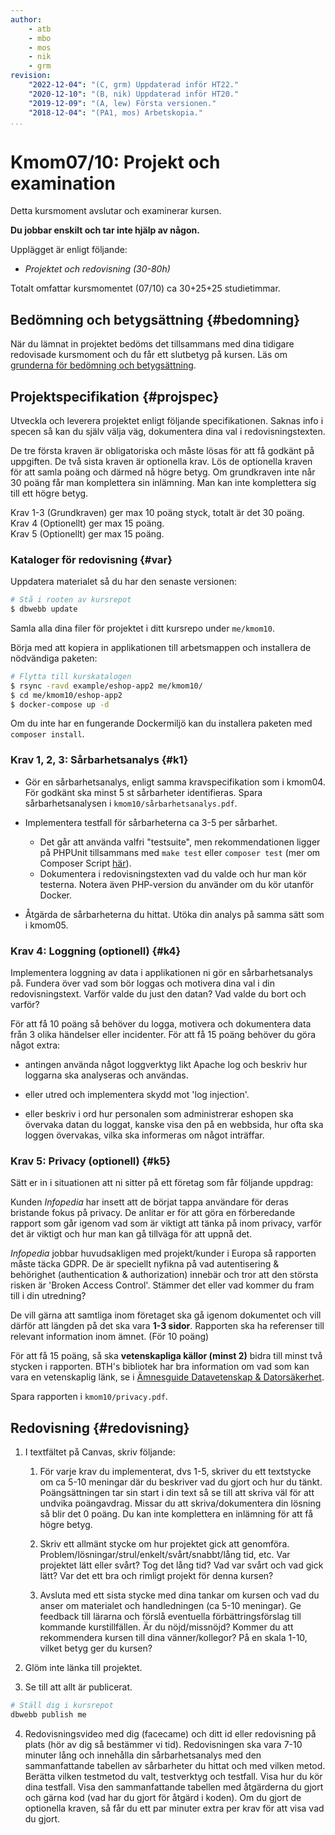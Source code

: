 ```yaml
---
author:
    - atb
    - mbo
    - mos
    - nik
    - grm
revision:
    "2022-12-04": "(C, grm) Uppdaterad inför HT22."
    "2020-12-10": "(B, nik) Uppdaterad inför HT20."
    "2019-12-09": "(A, lew) Första versionen."
    "2018-12-04": "(PA1, mos) Arbetskopia."
...
```

Kmom07/10: Projekt och examination
==================================

<!-- [WARNING]
Kursen uppdateras inför HT22. Är "gula rutan" borta är det fritt fram att börja.
[/WARNING] -->

Detta kursmoment avslutar och examinerar kursen.

**Du jobbar enskilt och tar inte hjälp av någon.**

Upplägget är enligt följande:

* _Projektet och redovisning (30-80h)_

Totalt omfattar kursmomentet (07/10) ca 30+25+25 studietimmar.



Bedömning och betygsättning {#bedomning}
--------------------------------------------------------------------

När du lämnat in projektet bedöms det tillsammans med dina tidigare redovisade kursmoment och du får ett slutbetyg på kursen. Läs om [grunderna för bedömning och betygsättning](kurser/bedomning-och-betygsattning).



Projektspecifikation {#projspec}
--------------------------------------------------------------------

Utveckla och leverera projektet enligt följande specifikationen. Saknas info i specen så kan du själv välja väg, dokumentera dina val i redovisningstexten.

De tre första kraven är obligatoriska och måste lösas för att få godkänt på uppgiften. De två sista kraven är optionella krav. Lös de optionella kraven för att samla poäng och därmed nå högre betyg. Om grundkraven inte når 30 poäng får man komplettera sin inlämning. Man kan inte komplettera sig till ett högre betyg.

Krav 1-3 (Grundkraven) ger max 10 poäng styck, totalt är det 30 poäng.  
Krav 4 (Optionellt) ger max 15 poäng.  
Krav 5 (Optionellt) ger max 15 poäng.   
<!-- Krav 6 (Optionellt) ger max 10 poäng. -->



### Kataloger för redovisning {#var}

Uppdatera materialet så du har den senaste versionen:

```bash
# Stå i rooten av kursrepot
$ dbwebb update
```

Samla alla dina filer för projektet i ditt kursrepo under `me/kmom10`.

Börja med att kopiera in applikationen till arbetsmappen och installera de nödvändiga paketen:

```bash
# Flytta till kurskatalogen
$ rsync -ravd example/eshop-app2 me/kmom10/
$ cd me/kmom10/eshop-app2
$ docker-compose up -d
```

Om du inte har en fungerande Dockermiljö kan du installera paketen med `composer install`.

### Krav 1, 2, 3: Sårbarhetsanalys {#k1}

* Gör en sårbarhetsanalys, enligt samma kravspecifikation som i kmom04. För godkänt ska minst 5 st sårbarheter identifieras. Spara sårbarhetsanalysen i `kmom10/sårbarhetsanalys.pdf`.

* Implementera testfall för sårbarheterna ca 3-5 per sårbarhet. 
    * Det går att använda valfri "testsuite", men rekommendationen ligger på PHPUnit tillsammans med `make test` eller `composer test` (mer om Composer Script [här](https://getcomposer.org/doc/articles/scripts.md#writing-custom-commands)).
    * Dokumentera i redovisningstexten vad du valde och hur man kör testerna. Notera även PHP-version du använder om du kör utanför Docker.

* Åtgärda de sårbarheterna du hittat. Utöka din analys på samma sätt som i kmom05.

### Krav 4: Loggning (optionell) {#k4}

Implementera loggning av data i applikationen ni gör en sårbarhetsanalys på. Fundera över vad som bör loggas och motivera dina val i din redovisningstext. Varför valde du just den datan? Vad valde du bort och varför?

För att få 10 poäng så behöver du logga, motivera och dokumentera data från 3 olika händelser eller incidenter. För att få 15 poäng behöver du göra något extra:   

* antingen använda något loggverktyg likt Apache log och beskriv hur loggarna ska analyseras och användas.   

* eller utred och implementera skydd mot 'log injection'.   

* eller beskriv i ord hur personalen som administrerar eshopen ska övervaka datan du loggat, kanske visa den på en webbsida, hur ofta ska loggen övervakas, vilka ska informeras om något inträffar.   

### Krav 5: Privacy (optionell) {#k5}

Sätt er in i situationen att ni sitter på ett företag som får följande uppdrag:

Kunden *Infopedia* har insett att de börjat tappa användare för deras bristande fokus på privacy. De anlitar er för att göra en förberedande rapport som går igenom vad som är viktigt att tänka på inom privacy, varför det är viktigt och hur man kan gå tillväga för att uppnå det.

*Infopedia* jobbar huvudsakligen med projekt/kunder i Europa så rapporten måste täcka GDPR. De är speciellt nyfikna på vad autentisering & behörighet (authentication & authorization) innebär och tror att den största risken är 'Broken Access Control'. Stämmer det eller vad kommer du fram till i din utredning?

De vill gärna att samtliga inom företaget ska gå igenom dokumentet och vill därför att längden på det ska vara **1-3 sidor**. Rapporten ska ha referenser till relevant information inom ämnet. (För 10 poäng)

För att få 15 poäng, så ska **vetenskapliga källor (minst 2)** bidra till minst två stycken i rapporten. BTH's bibliotek har bra information om vad som kan vara en vetenskaplig länk, se i [Ämnesguide Datavetenskap & Datorsäkerhet](https://www.bth.se/bibliotek/amnesguider/amnesguide-datorsakerhet/).

Spara rapporten i `kmom10/privacy.pdf`.

<!-- ### Krav 6: Quiz (optionell) {#k6}

Gör Kmom07/10 quiz enligt instruktionerna i quizet. -->

<!-- ### Krav 5 Säkerhet (optionell) {#k5}

**UTANFÖR SCOPE AV KURSEN?**

Kunden *SafeSecurity* vill att ni ska kolla på ett av följande tre typer av it-system och motivera vilken typ av data de behöver lagra, varför den behövs och hur man bör lagrar informationen.

* Banksystem (Swedbank/Nordea eller ännu större, Visa/Mastercard)
* Eshop (Amazon, Ebay)
* Vårdinrättningar (1177, region Blekinge)

Tänk bortom kunddata, vad behövs loggas för att garantera att systemet fungerar, att ingen obehörig får åtkomst till information de inte ska få läsa. -->



Redovisning {#redovisning}
--------------------------------------------------------------------

1. I textfältet på Canvas, skriv följande:

    1. För varje krav du implementerat, dvs 1-5, skriver du ett textstycke om ca 5-10 meningar där du beskriver vad du gjort och hur du tänkt. Poängsättningen tar sin start i din text så se till att skriva väl för att undvika poängavdrag. Missar du att skriva/dokumentera din lösning så blir det 0 poäng. Du kan inte komplettera en inlämning för att få högre betyg.

    1. Skriv ett allmänt stycke om hur projektet gick att genomföra. Problem/lösningar/strul/enkelt/svårt/snabbt/lång tid, etc. Var projektet lätt eller svårt? Tog det lång tid? Vad var svårt och vad gick lätt? Var det ett bra och rimligt projekt för denna kursen?

    1. Avsluta med ett sista stycke med dina tankar om kursen och vad du anser om materialet och handledningen (ca 5-10 meningar). Ge feedback till lärarna och förslå eventuella förbättringsförslag till kommande kurstillfällen. Är du nöjd/missnöjd? Kommer du att rekommendera kursen till dina vänner/kollegor? På en skala 1-10, vilket betyg ger du kursen?

2. Glöm inte länka till projektet.

3. Se till att allt är publicerat.

```bash
# Ställ dig i kursrepot
dbwebb publish me
```

4. Redovisningsvideo med dig (facecame) och ditt id eller redovisning på plats (hör av dig så bestämmer vi tid). Redovisningen ska vara 7-10 minuter lång och innehålla din sårbarhetsanalys med den sammanfattande tabellen av sårbarheter du hittat och med vilken metod. Berätta vilken testmetod du valt, testverktyg och testfall. Visa hur du kör dina testfall. Visa den sammanfattande tabellen med åtgärderna du gjort och gärna kod (vad har du gjort för åtgärd i koden). Om du gjort de optionella kraven, så får du ett par minuter extra per krav för att visa vad du gjort.
